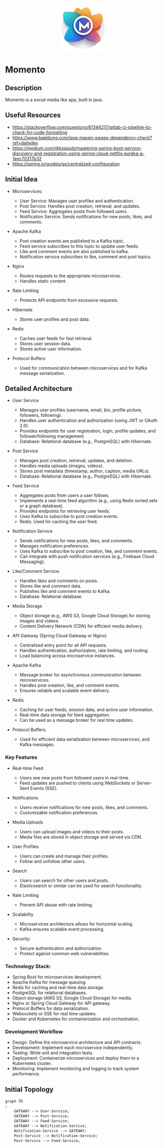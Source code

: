 <p align="center">
  <img alt="logo" src="assets/logo.png" style="width:150px"/>
</p>

# Momento

## Description

Momento is a social media like app, built in java.

## Useful Resources

- https://stackoverflow.com/questions/61344217/gitlab-ci-pipeline-to-check-for-code-formatting
- https://www.baeldung.com/java-maven-owasp-dependency-check?ref=dailydev
- https://medium.com/@ksaquib/mastering-spring-boot-service-discovery-and-registration-using-spring-cloud-netflix-eureka-a-1eec70317b32
- https://spring.io/guides/gs/centralized-configuration

## Initial Idea

- Microservices:
    - User Service: Manages user profiles and authentication.
    - Post Service: Handles post creation, retrieval, and updates.
    - Feed Service: Aggregates posts from followed users.
    - Notification Service: Sends notifications for new posts, likes, and comments.

- Apache Kafka
    - Post creation events are published to a Kafka topic.
    - Feed service subscribes to this topic to update user feeds.
    - Like and comment events are also published to kafka.
    - Notification service subscribes to like, comment and post topics.

- Nginx
    - Routes requests to the appropriate microservices.
    - Handles static content.

- Rate Limiting
    - Protects API endpoints from excessive requests.

- Hibernate
    - Stores user profiles and post data.

- Redis
    - Caches user feeds for fast retrieval.
    - Stores user session data.
    - Stores active user information.

- Protocol Buffers
    - Used for communication between microservices and for Kafka message serialization.

## Detailed Architecture

- User Service
    - Manages user profiles (username, email, bio, profile picture, followers, following).
    - Handles user authentication and authorization (using JWT or OAuth 2.0).
    - Provides endpoints for user registration, login, profile updates, and follower/following management.
    - Database: Relational database (e.g., PostgreSQL) with Hibernate.

- Post Service
    - Manages post creation, retrieval, updates, and deletion.
    - Handles media uploads (images, videos).
    - Stores post metadata (timestamp, author, caption, media URLs).
    - Database: Relational database (e.g., PostgreSQL) with Hibernate.

- Feed Service
    - Aggregates posts from users a user follows.
    - Implements a real-time feed algorithm (e.g., using Redis sorted sets or a graph database).
    - Provides endpoints for retrieving user feeds.
    - Uses Kafka to subscribe to post creation events.
    - Redis: Used for caching the user feed.

- Notification Service
    - Sends notifications for new posts, likes, and comments.
    - Manages notification preferences.
    - Uses Kafka to subscribe to post creation, like, and comment events.
    - Can integrate with push notification services (e.g., Firebase Cloud Messaging).

- Like/Comment Service:
    - Handles likes and comments on posts.
    - Stores like and comment data.
    - Publishes like and comment events to Kafka.
    - Database: Relational database.

- Media Storage
    - Object storage (e.g., AWS S3, Google Cloud Storage) for storing images and videos.
    - Content Delivery Network (CDN) for efficient media delivery.

- API Gateway (Spring Cloud Gateway or Nginx)
    - Centralized entry point for all API requests.
    - Handles authentication, authorization, rate limiting, and routing.
    - Load balancing across microservice instances.

- Apache Kafka
    - Message broker for asynchronous communication between microservices.
    - Handles post creation, like, and comment events.
    - Ensures reliable and scalable event delivery.

- Redis
    - Caching for user feeds, session data, and active user information.
    - Real-time data storage for feed aggregation.
    - Can be used as a message broker for real time updates.

- Protocol Buffers:
    - Used for efficient data serialization between microservices, and Kafka messages.

### Key Features

- Real-time Feed
    - Users see new posts from followed users in real-time.
    - Feed updates are pushed to clients using WebSockets or Server-Sent Events (SSE).

- Notifications

    - Users receive notifications for new posts, likes, and comments.
    - Customizable notification preferences.
- Media Uploads

    - Users can upload images and videos to their posts.
    - Media files are stored in object storage and served via CDN.

- User Profiles
    - Users can create and manage their profiles.
    - Follow and unfollow other users.

- Search
    - Users can search for other users and posts.
    - Elasticsearch or similar can be used for search functionality.

- Rate Limiting
    - Prevent API abuse with rate limiting.

- Scalability
    - Microservices architecture allows for horizontal scaling.
    - Kafka ensures scalable event processing.

- Security:
    - Secure authentication and authorization.
    - Protect against common web vulnerabilities.

### Technology Stack:

- Spring Boot for microservices development.
- Apache Kafka for message queuing.
- Redis for caching and real-time data storage.
- PostgreSQL for relational databases.
- Object storage (AWS S3, Google Cloud Storage) for media.
- Nginx or Spring Cloud Gateway for API gateway.
- Protocol Buffers for data serialization.
- Websockets or SSE for real time updates.
- Docker and Kubernetes for containerization and orchestration.

### Development Workflow

- Design: Define the microservice architecture and API contracts.
- Development: Implement each microservice independently.
- Testing: Write unit and integration tests.
- Deployment: Containerize microservices and deploy them to a Kubernetes cluster.
- Monitoring: Implement monitoring and logging to track system performance.

## Initial Topology

```mermaid
graph TD
;
    GATEWAY --> User-Service;
    GATEWAY --> Post-Service;
    GATEWAY --> Feed-Service;
    GATEWAY --> Notification-Service;
    Notification-Service --> GATEWAY;
    Post-Service --> Notification-Service;
    Post-Service --> Feed-Service;
```